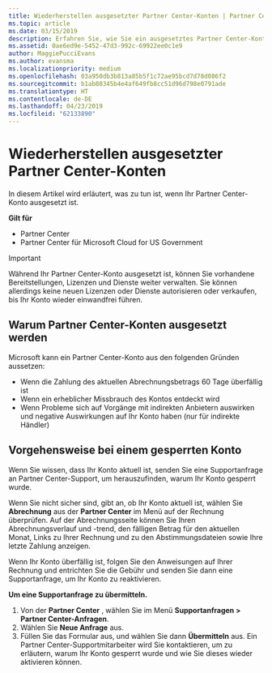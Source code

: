 ```yaml
---
title: Wiederherstellen ausgesetzter Partner Center-Konten | Partner Center
ms.topic: article
ms.date: 03/15/2019
description: Erfahren Sie, wie Sie ein ausgesetztes Partner Center-Konto wiederherstellen, warum Partner Center-Konten ausgesetzt werden, und wie Sie Ihr Konto verwenden können, während es ausgesetzt ist.
ms.assetid: 0ae6ed9e-5452-47d3-992c-69922ee0c1e9
author: MaggiePucciEvans
ms.author: evansma
ms.localizationpriority: medium
ms.openlocfilehash: 03a950db3b813a85b5f1c72ae95bcd7d78d086f2
ms.sourcegitcommit: b1ab80345b4e4af649fb8cc51d96d798e0791ade
ms.translationtype: HT
ms.contentlocale: de-DE
ms.lasthandoff: 04/23/2019
ms.locfileid: "62133890"
---
```

# <a name="restore-a-suspended-partner-center-account"></a>Wiederherstellen ausgesetzter Partner Center-Konten

In diesem Artikel wird erläutert, was zu tun ist, wenn Ihr Partner Center-Konto ausgesetzt ist.

**Gilt für**

-  Partner Center
-  Partner Center für Microsoft Cloud for US Government


> [!IMPORTANT]  
> Während Ihr Partner Center-Konto ausgesetzt ist, können Sie vorhandene Bereitstellungen, Lizenzen und Dienste weiter verwalten. Sie können allerdings keine neuen Lizenzen oder Dienste autorisieren oder verkaufen, bis Ihr Konto wieder einwandfrei führen.

## <a name="why-partner-center-accounts-are-suspended"></a>Warum Partner Center-Konten ausgesetzt werden

Microsoft kann ein Partner Center-Konto aus den folgenden Gründen aussetzen:

- Wenn die Zahlung des aktuellen Abrechnungsbetrags 60 Tage überfällig ist 
- Wenn ein erheblicher Missbrauch des Kontos entdeckt wird
- Wenn Probleme sich auf Vorgänge mit indirekten Anbietern auswirken und negative Auswirkungen auf Ihr Konto haben (nur für indirekte Händler)

## <a name="what-to-do-if-your-account-is-suspended"></a>Vorgehensweise bei einem gesperrten Konto

Wenn Sie wissen, dass Ihr Konto aktuell ist, senden Sie eine Supportanfrage an Partner Center-Support, um herauszufinden, warum Ihr Konto gesperrt wurde. 

Wenn Sie nicht sicher sind, gibt an, ob Ihr Konto aktuell ist, wählen Sie **Abrechnung** aus der **Partner Center** im Menü auf der Rechnung überprüfen. Auf der Abrechnungsseite können Sie Ihren Abrechnungsverlauf und -trend, den fälligen Betrag für den aktuellen Monat, Links zu Ihrer Rechnung und zu den Abstimmungsdateien sowie Ihre letzte Zahlung anzeigen.

Wenn Ihr Konto überfällig ist, folgen Sie den Anweisungen auf Ihrer Rechnung und entrichten Sie die Gebühr und senden Sie dann eine Supportanfrage, um Ihr Konto zu reaktivieren. 

**Um eine Supportanfrage zu übermitteln.**

1.  Von der **Partner Center** , wählen Sie im Menü **Supportanfragen > Partner Center-Anfragen**.
2.  Wählen Sie **Neue Anfrage** aus. 
3.  Füllen Sie das Formular aus, und wählen Sie dann **Übermitteln** aus. Ein Partner Center-Supportmitarbeiter wird Sie kontaktieren, um zu erläutern, warum Ihr Konto gesperrt wurde und wie Sie dieses wieder aktivieren können.




